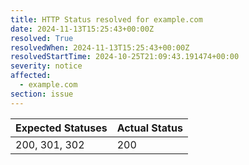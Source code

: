 ```yaml
---
title: HTTP Status resolved for example.com
date: 2024-11-13T15:25:43+00:00Z
resolved: True
resolvedWhen: 2024-11-13T15:25:43+00:00Z
resolvedStartTime: 2024-10-25T21:09:43.191474+00:00
severity: notice
affected:
  - example.com
section: issue
---
```


| Expected Statuses | Actual Status  |
|-------------------|----------------|
| 200, 301, 302 | 200 |
